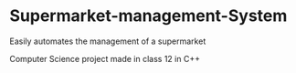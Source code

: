 # Supermarket-management-System
Easily automates the management of a supermarket

Computer Science project made in class 12 in C++
